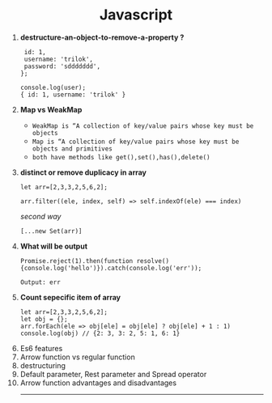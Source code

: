 <div align="center">
  <h1>Javascript</h1>
</div>

<ol>
  
<li>

**destructure-an-object-to-remove-a-property ?**

 ```const { password: _, ...user } = {
  id: 1,
  username: 'trilok',
  password: 'sddddddd',
};
 
console.log(user);
{ id: 1, username: 'trilok' }
```  

</li>

<li>
  
  **Map vs WeakMap**
  - `WeakMap is “A collection of key/value pairs whose key must be objects`
  - `Map is “A collection of key/value pairs whose key must be objects and primitives`
  - `both have methods like get(),set(),has(),delete()`
</li>

<li>
  
  **distinct or remove duplicacy in array**

  ```
let arr=[2,3,3,2,5,6,2];

arr.filter((ele, index, self) => self.indexOf(ele) === index)
```
 *second way*
```
[...new Set(arr)]
```
</li>

<li>

  **What will be output**
  ```
Promise.reject(1).then(function resolve() {console.log('hello')}).catch(console.log('err'));

Output: err

```
</li>

<li>

  **Count sepecific item of array**

  ```
let arr=[2,3,3,2,5,6,2];
let obj = {};
arr.forEach(ele => obj[ele] = obj[ele] ? obj[ele] + 1 : 1)
console.log(obj) // {2: 3, 3: 2, 5: 1, 6: 1}
```
</li>
 <li>Es6 features</li>
  <li>Arrow function vs regular function</li>
  <li>destructuring</li>
  <li>Default parameter, Rest parameter and Spread operator</li>
  <li>Arrow function advantages and disadvantages</li>

---
</ol>
